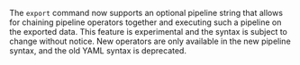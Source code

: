 The `export` command now supports an optional pipeline string that allows for
chaining pipeline operators together and executing such a pipeline on the
exported data. This feature is experimental and the syntax is subject to change
without notice. New operators are only available in the new pipeline syntax, and
the old YAML syntax is deprecated.

